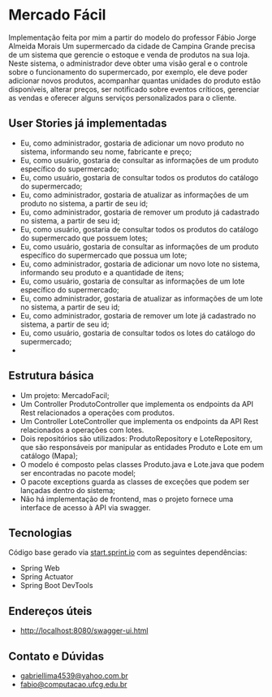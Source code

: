 # Mercado Fácil
Implementação feita por mim a partir do modelo do professor Fábio Jorge Almeida Morais 
Um supermercado da cidade de Campina Grande precisa de um sistema que gerencie o estoque e venda de produtos na sua loja. Neste sistema, o administrador deve obter uma visão geral e o controle sobre o funcionamento do supermercado, por exemplo, ele deve poder adicionar novos produtos, acompanhar quantas unidades do produto estão disponíveis, alterar preços, ser notificado sobre eventos críticos, gerenciar as vendas e oferecer alguns serviços personalizados para o cliente.

## User Stories já implementadas

- Eu, como administrador, gostaria de adicionar um novo produto no sistema, informando seu nome, fabricante e preço;
- Eu, como usuário, gostaria de consultar as informações de um produto específico do supermercado;
- Eu, como usuário, gostaria de consultar todos os produtos do catálogo do supermercado;
- Eu, como administrador, gostaria de atualizar as informações de um produto no sistema, a partir de seu id;
- Eu, como administrador, gostaria de remover um produto já cadastrado no sistema, a partir de seu id;
- Eu, como usuário, gostaria de consultar todos os produtos do catálogo do supermercado que possuem lotes;
- Eu, como usuário, gostaria de consultar as informações de um produto específico do supermercado que possua um lote;
- Eu, como administrador, gostaria de adicionar um novo lote no sistema, informando seu produto e a quantidade de itens;
- Eu, como usuário, gostaria de consultar as informações de um lote específico do supermercado;
- Eu, como administrador, gostaria de atualizar as informações de um lote no sistema, a partir de seu id;
- Eu, como administrador, gostaria de remover um lote já cadastrado no sistema, a partir de seu id;
- Eu, como usuário, gostaria de consultar todos os lotes do catálogo do supermercado;
- 
## Estrutura básica

- Um projeto: MercadoFacil;
- Um Controller ProdutoController que implementa os endpoints da API Rest relacionados a operações com produtos.
- Um Controller LoteController que implementa os endpoints da API Rest relacionados a operações com lotes.
- Dois repositórios são utilizados: ProdutoRepository e LoteRepository, que são responsáveis por manipular as entidades Produto e Lote em um catálogo (Mapa);
- O modelo é composto pelas classes Produto.java e Lote.java que podem ser encontradas no pacote model;
- O pacote exceptions guarda as classes de exceções que podem ser lançadas dentro do sistema;
- Não há implementação de frontend, mas o projeto fornece uma interface de acesso à API via swagger.

## Tecnologias
Código base gerado via [start.sprint.io](https://start.spring.io/#!type=maven-project&language=java&platformVersion=2.3.3.RELEASE&packaging=jar&jvmVersion=1.8&groupId=com.example&artifactId=EstoqueFacil&name=EstoqueFacil&description=Projeto%20Estoque%20Facil&packageName=com.example.EstoqueFacil&dependencies=web,actuator,devtools,data-jpa,h2) com as seguintes dependências:  

- Spring Web
- Spring Actuator
- Spring Boot DevTools

## Endereços úteis

- [http://localhost:8080/swagger-ui.html](http://localhost:8080/swagger-ui.html)

## Contato e Dúvidas

- gabriellima4539@yahoo.com.br
- fabio@computacao.ufcg.edu.br
